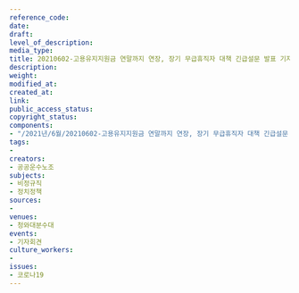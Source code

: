 ```yaml
---
reference_code: 
date: 
draft: 
level_of_description: 
media_type: 
title: 20210602-고용유지지원금 연말까지 연장, 장기 무급휴직자 대책 긴급설문 발표 기자회견
description: 
weight: 
modified_at: 
created_at: 
link: 
public_access_status: 
copyright_status: 
components:
- "/2021년/6월/20210602-고용유지지원금 연말까지 연장, 장기 무급휴직자 대책 긴급설문 발표 기자회견/_1D20306-2.jpg"
tags:
- 
creators:
- 공공운수노조
subjects:
- 비정규직
- 정치정책
sources:
- 
venues:
- 청와대분수대
events:
- 기자회견
culture_workers:
- 
issues:
- 코로나19
---
```

